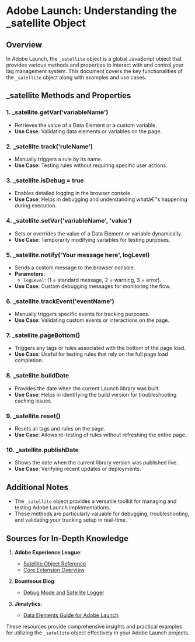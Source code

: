 
# Adobe Launch: Understanding the _satellite Object

## Overview
In Adobe Launch, the `_satellite` object is a global JavaScript object that provides various methods and properties to interact with and control your tag management system. This document covers the key functionalities of the `_satellite` object along with examples and use cases.

## _satellite Methods and Properties

### 1. **_satellite.getVar('variableName')**
- Retrieves the value of a Data Element or a custom variable.
- **Use Case**: Validating data elements or variables on the page.

### 2. **_satellite.track('ruleName')**
- Manually triggers a rule by its name.
- **Use Case**: Testing rules without requiring specific user actions.

### 3. **_satellite.isDebug = true**
- Enables detailed logging in the browser console.
- **Use Case**: Helps in debugging and understanding whatâ€™s happening during execution.

### 4. **_satellite.setVar('variableName', 'value')**
- Sets or overrides the value of a Data Element or variable dynamically.
- **Use Case**: Temporarily modifying variables for testing purposes.

### 5. **_satellite.notify('Your message here', logLevel)**
- Sends a custom message to the browser console.
- **Parameters**:
  - `logLevel`: (1 = standard message, 2 = warning, 3 = error).
- **Use Case**: Custom debugging messages for monitoring the flow.

### 6. **_satellite.trackEvent('eventName')**
- Manually triggers specific events for tracking purposes.
- **Use Case**: Validating custom events or interactions on the page.

### 7. **_satellite.pageBottom()**
- Triggers any tags or rules associated with the bottom of the page load.
- **Use Case**: Useful for testing rules that rely on the full page load completion.

### 8. **_satellite.buildDate**
- Provides the date when the current Launch library was built.
- **Use Case**: Helps in identifying the build version for troubleshooting caching issues.

### 9. **_satellite.reset()**
- Resets all tags and rules on the page.
- **Use Case**: Allows re-testing of rules without refreshing the entire page.

### 10. **_satellite.publishDate**
- Shows the date when the current library version was published live.
- **Use Case**: Verifying recent updates or deployments.

## Additional Notes
- The `_satellite` object provides a versatile toolkit for managing and testing Adobe Launch implementations.
- These methods are particularly valuable for debugging, troubleshooting, and validating your tracking setup in real-time.

## Sources for In-Depth Knowledge

1. **Adobe Experience League**:
   - [Satellite Object Reference](https://experienceleague.adobe.com/docs/experience-platform/tags/client-side/satellite-object.html)
   - [Core Extension Overview](https://experienceleague.adobe.com/docs/experience-platform/tags/extensions/client/core/overview.html)

2. **Bounteous Blog**:
   - [Debug Mode and Satellite Logger](https://www.bounteous.com/insights/2019/11/13/debug-mode-and-satellitelogger-adobe-launch/)

3. **Jimalytics**:
   - [Data Elements Guide for Adobe Launch](https://jimalytics.com/tag-management/adobe-launch-data-elements-guide/)

These resources provide comprehensive insights and practical examples for utilizing the `_satellite` object effectively in your Adobe Launch projects.